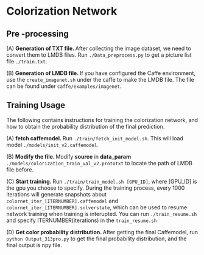 # Colorization Network
## Pre -processing
(A) <b>Generation of TXT file. </b>
After collecting the image dataset, we need to convert them to LMDB files. Run `./Data_preprocess.py` to get a picture list file `./train.txt`.<br>

(B) <b>Generation of LMDB file. </b>
If you have configured the Caffe environment, use the `create_imagenet.sh` under the caffe to make the LMDB file. The file can be found under `caffe/examples/imagenet`.

## Training Usage
The following contains instructions for training the colorization network, and how to obtain the probability distribution of the final prediction.

(A) <b>fetch caffemodel. </b>
Run `./train/fetch_init_model.sh`. This will load model `./models/init_v2.caffemodel`. 

(B) <b>Modify the file. </b>
Modify **source** in **data_param** `./models/colorization_train_val_v2.prototxt` to locate the path of LMDB file before.

(C) <b>Start training. </b>
Run `./train/train_model.sh [GPU_ID]`, where [GPU_ID] is the gpu you choose to specify. 
During the training process, every 1000 iterations will generate snapshots about `colornet_iter_[ITERNUMBER].caffemodel` and `colornet_iter_[ITERNUMBER].solverstate`, which can be used to resume network training when training is interupted. You can run `./train_resume.sh` and specify ITERNUMBER(iterations) in the `train_resume.sh`

(D) <b>Get color probability distribution. </b>
After getting the final Caffemodel, run `python Output_313pro.py` to get the final probability distribution, and the final output is npy file.
